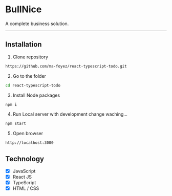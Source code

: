 # BullNice
A complete business solution. 

---

## Installation

1. Clone repository

```bash
https://github.com/ma-foyez/react-typescript-todo.git
```

2. Go to the folder

```bash
cd react-typescript-todo
```

3. Install Node packages

```bash
npm i
```

4. Run Local server with development change waching...

```bash
npm start
```

5. Open browser

```bash
http://localhost:3000
```

## Technology
  - [x]  JavaScript
  - [x]  React JS 
  - [x]  TypeScript 
  - [x]  HTML / CSS